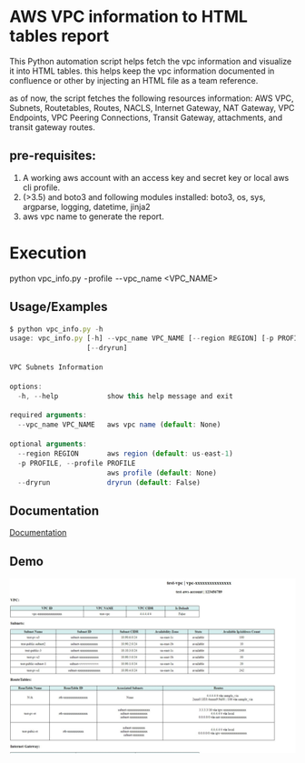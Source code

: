 
# AWS VPC information to HTML tables report



This Python automation script helps fetch the vpc information and visualize it into HTML tables. this helps keep the vpc information documented in confluence or other by injecting an HTML file as a team reference.

as of now, the script fetches the following resources information: AWS VPC, Subnets, Routetables, Routes, NACLS, Internet Gateway, NAT Gateway, VPC Endpoints, VPC Peering Connections, Transit Gateway, attachments, and transit gateway routes.


## pre-requisites:
1. A working aws account with an access key and secret key or local aws cli profile.
2. (>3.5) and boto3 and following modules installed:
    boto3, os, sys, argparse, logging, datetime, jinja2
3. aws vpc name to generate the report.


# Execution
python vpc_info.py  - profile <AWS CLI Profile Name> -- vpc_name <VPC_NAME>

## Usage/Examples

```javascript
$ python vpc_info.py -h
usage: vpc_info.py [-h] --vpc_name VPC_NAME [--region REGION] [-p PROFILE]
                   [--dryrun]

VPC Subnets Information

options:
  -h, --help            show this help message and exit

required arguments:
  --vpc_name VPC_NAME   aws vpc name (default: None)

optional arguments:
  --region REGION       aws region (default: us-east-1)
  -p PROFILE, --profile PROFILE
                        aws profile (default: None)
  --dryrun              dryrun (default: False)

```


## Documentation

[Documentation](https://medium.com/@manojkumarcloud/export-aws-vpc-infomation-to-html-report-using-python-and-boto3-946b7d1951d9)


## Demo

![alt text](https://github.com/GogineniManojkumar/automation/blob/main/python/aws/vpc_html_report/img/demo.JPG?raw=true)

